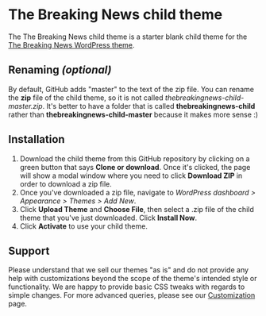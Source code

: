 # The Breaking News child theme

The The Breaking News child theme is a starter blank child theme for the [The Breaking News WordPress theme](https://themesharbor.com/downloads/thebreakingnews/).

## Renaming _(optional)_

By default, GitHub adds "master" to the text of the zip file. You can rename the **zip** file of the child theme, so it is not called _thebreakingnews-child-master.zip_. It's better to have a folder that is called **thebreakingnews-child** rather than **thebreakingnews-child-master** because it makes more sense :)

## Installation

1. Download the child theme from this GitHub repository by clicking on a green button that says **Clone or download**. Once it's clicked, the page will show a modal window where you need to click **Download ZIP** in order to download a zip file.
2. Once you've downloaded a zip file, navigate to _WordPress dashboard > Appearance > Themes > Add New_.
3. Click **Upload Theme** and **Choose File**, then select a .zip file of the child theme that you've just downloaded. Click **Install Now**.
4. Click **Activate** to use your child theme.

## Support

Please understand that we sell our themes "as is" and do not provide any help with customizations beyond the scope of the theme's intended style or functionality. We are happy to provide basic CSS tweaks with regards to simple changes. For more advanced queries, please see our [Customization](https://themesharbor.com/customization/) page.
